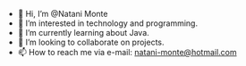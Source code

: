 - 👋 Hi, I’m @Natani Monte
- 👀 I’m interested in technology and programming.
- 🌱 I’m currently learning about Java. 
- 💞️ I’m looking to collaborate on projects.
- 📫 How to reach me via e-mail: natani-monte@hotmail.com 

<!---
Natani-monte/Natani-monte is a ✨ special ✨ repository because its `README.md` (this file) appears on your GitHub profile.
You can click the Preview link to take a look at your changes.
--->
